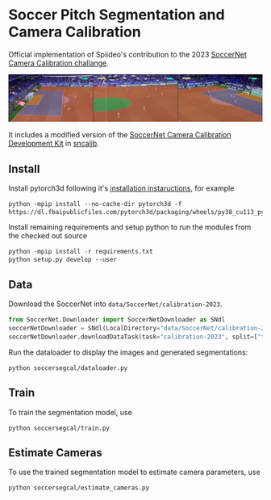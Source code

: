 # Soccer Pitch Segmentation and Camera Calibration
Official implementation of Spiideo's contribution to the 2023
[SoccerNet Camera Calibration challange](https://www.soccer-net.org/tasks/camera-calibration).

![Example segmentatoions](docs/segmentations.jpg)

It includes a modified version of the
[SoccerNet Camera Calibration Development Kit](https://github.com/SoccerNet/sn-calibration)
in [sncalib](https://github.com/Spiideo/soccersegcal/tree/main/sncalib).

## Install
Install pytorch3d following it's
[installation instaructions](https://github.com/facebookresearch/pytorch3d/blob/main/INSTALL.md), for example

    python -mpip install --no-cache-dir pytorch3d -f https://dl.fbaipublicfiles.com/pytorch3d/packaging/wheels/py38_cu113_pyt1120/download.html

Install remaining requirements and setup python to run the modules from the checked
out source

    python -mpip install -r requirements.txt
    python setup.py develop --user

## Data
Download the SoccerNet into `data/SoccerNet/calibration-2023`.

```python
from SoccerNet.Downloader import SoccerNetDownloader as SNdl
soccerNetDownloader = SNdl(LocalDirectory="data/SoccerNet/calibration-2023")
soccerNetDownloader.downloadDataTask(task="calibration-2023", split=["train", "valid", "test", "challenge"])
```

Run the dataloader to display the images and generated segmentations:

    python soccersegcal/dataloader.py

## Train
To train the segmentation model, use

    python soccersegcal/train.py

## Estimate Cameras
To use the trained segmentation model to estimate camera parameters, use

    python soccersegcal/estimate_cameras.py